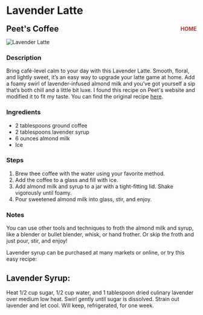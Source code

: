 # Lavender Latte

<div style="display: flex; justify-content: space-between; align-items: center;">
  <span style="font-size: 1.5em; font-weight: bold;">Peet's Coffee</span>
  <a href="/" style="font-size: 1em; color: #a33; text-decoration: none; font-weight: bold;">HOME</a>
</div>

![Lavender Latte](/images/lavender-latte.webp)

### Description

Bring café-level calm to your day with this Lavender Latte. Smooth, floral, and lightly sweet, it’s an easy way to upgrade your latte game at home. Add a foamy swirl of lavender-infused almond milk and you’ve got yourself a sip that’s both chill and a little bit luxe.
I found this recipe on Peet's website and modified it to fit my taste. You can find the original recipe [here](https://www.peets.com/blogs/peets/ultra-lavender-cold-brew-oat-latte-recipe-1?utm_source=Iterable&utm_medium=email&utm_campaign=20250504-Lavender-Ultra-Evergreen&utm_content=cfcp).

### Ingredients

* 2 tablespoons ground coffee
* 2 tablespoons lavender syrup
* 6 ounces almond milk
* Ice

### Steps

1. Brew thee coffee with the water using your favorite method.
2. Add the coffee to a glass and fill with ice.
3. Add almond milk and syrup to a jar with a tight-fitting lid. Shake vigorously until foamy.
4. Pour sweetened almond milk into glass, stir, and enjoy. 

### Notes

You can use other tools and techniques to froth the almond milk and syrup, like a blender or bullet blender, whisk, or hand frother. Or skip the froth and just pour, stir, and enjoy!

Lavender syrup can be purchased at many markets or online, or try this easy recipe:

## Lavender Syrup:

Heat 1/2 cup sugar, 1/2 cup water, and 1 tablespoon dried culinary lavender over medium low heat. Swirl gently until sugar is dissolved. Strain out lavender and let cool. Will keep, refrigerated, for one week.